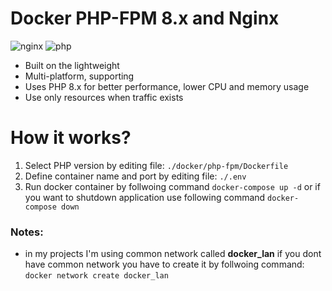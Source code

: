 # Docker PHP-FPM 8.x and Nginx

![nginx](https://img.shields.io/badge/nginx-brightgreen.svg)
![php](https://img.shields.io/badge/php-fpm-brightgreen.svg)
 
* Built on the lightweight
* Multi-platform, supporting
* Uses PHP 8.x for better performance, lower CPU and memory usage
* Use only resources when traffic exists

# How it works?

1. Select PHP version by editing file: ```./docker/php-fpm/Dockerfile```
2. Define container name and port by editing file: ```./.env```
3. Run docker container by follwoing command ```docker-compose up -d``` or if you want to shutdown application use following command ```docker-compose down```


### Notes:
* in my projects I'm using common network called **docker_lan** if you dont have common network you have to create it by follwoing command: ```docker network create docker_lan```